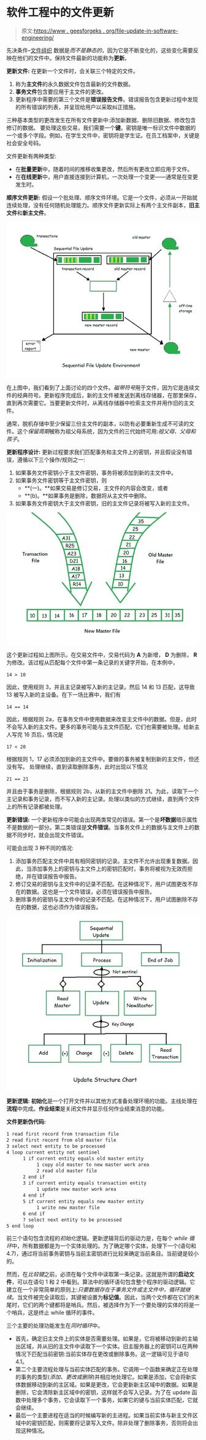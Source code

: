 # 软件工程中的文件更新

> 原文:[https://www . geesforgeks . org/file-update-in-software-engineering/](https://www.geeksforgeeks.org/file-updation-in-software-engineering/)

先决条件–[文件组织](https://www.geeksforgeeks.org/file-organization-in-dbms-set-1/)
数据是*而不是静态的*，因为它是不断变化的，这些变化需要反映在他们的文件中。保持文件最新的功能称为**更新**。

**更新文件:**
在更新一个文件时，会关联三个特定的文件。

1.  称为**主文件**的永久数据文件包含最新的文件数据。
2.  **事务文件**包含要应用于主文件的更改。
3.  更新程序中需要的第三个文件是**错误报告文件**。错误报告包含更新过程中发现的所有错误的列表，并呈现给用户以采取纠正措施。

三种基本类型的更改发生在所有文件更新中:添加新数据、删除旧数据、修改包含修订的数据。
要处理这些交易，我们需要一个**键**。密钥是唯一标识文件中数据的一个或多个字段。例如，在学生文件中，密钥将是学生证。在员工档案中，关键是社会安全号码。

文件更新有两种类型:

*   在**批量更新**中，随着时间的推移收集更改，然后所有更改立即应用于文件。
*   在**在线更新**中，用户直接连接到计算机，一次处理一个变更——通常是在变更发生时。

**顺序文件更新:**
假设一个批处理、顺序文件环境。它是一个文件，必须从一开始就连续处理，没有任何随机处理能力。顺序文件更新实际上有两个主文件副本，**旧主文件**和**新主文件**。

![](img/cbd683563bfa95f87d365ee44edca758.png)

在上图中，我们看到了上面讨论的四个文件。*磁带符号*用于文件，因为它是连续文件的经典符号。更新程序完成后，新的主文件被发送到离线存储器，在那里保存，直到再次需要它。当要更新文件时，从离线存储器中检索主文件并用作旧的主文件。

通常，脱机存储中至少保留三份主文件的副本，以防有必要重新生成不可读的文件。这个*保留周期*被称为祖父母系统，因为文件的三代始终可用:*祖父母、父母和孩子*。

**更新程序设计:**
更新过程要求我们匹配事务和主文件上的密钥，并且假设没有错误，遵循以下三个操作/规则之一:

1.  如果事务文件密钥小于主文件密钥，事务将被添加到新的主文件中。
2.  如果事务文件密钥等于主文件密钥，则
    *   **(一)。**如果交易是修订交易，主文件的内容会改变，或者
    *   **(b)。**如果事务是删除，数据将从主文件中删除。
3.  如果事务文件密钥大于主文件密钥，旧的主文件记录将被写入新的主文件。

![](img/0ac85a9f74135860be46868f2f10ea2a.png)

这个更新过程如上图所示。在交易文件中，交易代码为 **A** 为新增， **D** 为删除， **R** 为修改。该过程从匹配每个文件中第一条记录的关键字开始，在本例中，

```
14 > 10
```

因此，使用规则 3，并且主记录被写入新的主记录。然后 14 和 13 匹配，这导致 13 被写入新的主设备。在下一场比赛中，我们有

```
14 == 14
```

因此，根据规则 2a，在事务文件中使用数据来改变主文件中的数据。但是，此时不会写入新的主文件。更多的事务可能与主文件匹配，它们也需要被处理。给新主人写完 16 页后，情况是

```
17 < 20
```

根据规则 1，17 必须添加到新的主文件中。要做的事务被复制到新的主文件，但还没有写。
处理继续，直到读取删除事务，此时出现以下情况

```
21 == 21
```

并且由于事务是删除，根据规则 2b，从新的主文件中删除 21。为此，读取下一个主记录和事务记录，而不写入新的主记录。处理以类似的方式继续，直到两个文件上的所有记录都被处理。

**更新错误:**
一个更新程序中可能会出现两类常见的错误。第一个是**坏数据**暗示属性不是数据的一部分。第二类错误是**文件错误**。当事务文件上的数据与主文件上的数据不同步时，就会出现文件错误。

可能会出现 3 种不同的情况:

1.  添加事务匹配主文件中具有相同密钥的记录。主文件不允许出现重复数据。因此，当添加事务上的密钥与主文件上的密钥匹配时，事务将被视为无效而拒绝，并在错误报告中报告。
2.  修订交易的密钥与主文件中的记录不匹配。在这种情况下，用户试图更改不存在的数据。这也是一个文件错误，必须在错误报告中报告。
3.  删除事务的密钥与主文件中的记录不匹配。在这种情况下，用户试图删除不存在的数据，这也必须作为错误报告。

![](img/19bcf523d34165f5c62235eb65325cc2.png)

**更新逻辑:**
**初始化**是一个打开文件并以其他方式准备处理环境的功能。主线处理在**流程**中完成。**作业结束**是关闭文件并显示任何作业结束消息的功能。

**文件更新伪代码:**

```
1 read first record from transaction file
2 read first record from old master file
3 select next entity to be processed
4 loop current entity not sentinel
      1 if current entity equals old master entity
           1 copy old master to new master work area
           2 read old master file
      2 end if
      3 if current entity equals transaction entity
           1 update new master work area
      4 end if
      5 if current entity equals new master entity
           1 write new master file
      6 end if
      7 select next entity to be processed
5 end loop 
```

前三个语句包含流程的*初始化*逻辑。更新逻辑背后的驱动力是，在每个 *while 循环*中，所有数据都是为一个实体处理的。为了确定哪个实体，处理下一个(语句和 4.7)，通过将当前事务密钥与当前主密钥进行比较来确定当前条目。当前键是较小的。

然而，在*比较键*之前，必须在每个文件中读取第一条记录。这就是所谓的**启动文件**，可以在语句 1 和 2 中看到。算法中的循环语句包含整个程序的驱动逻辑。它建立在一个非常简单的原则上:*只要数据存在于事务文件或主文件中，循环就继续*。当文件被完全读取后，其键被设置为**标记值**。因此，当两个文件都在它们的末尾时，它们的两个键都将是哨兵。然后，被选择作为下一个要处理的实体的将是一个哨兵，这是终止 while 循环的事件。

三个主要的处理功能发生在*同时循环*中。

*   首先，确定旧主文件上的实体是否需要处理。如果是，它将被移动到新的主输出区域，并从旧的主文件中读取下一个实体。旧主服务器上的密钥可以在两种情况下匹配当前密钥:当前实体存在更改或删除事务。这一逻辑可见于语句 4.1。
*   第二个主要流程处理与当前实体匹配的事务。它调用一个函数来确定正在处理的事务的类型(*添加、更改或删除*)并相应地处理它。如果是添加，它会将新实体数据移动到新的主区域。如果是更改，它会更新新主区域中的数据。如果是删除，它会清除新主区域中的密钥，这样就不会写入记录。为了在 update 函数中处理多个事务，它会读取下一个事务，如果它的键与当前实体匹配，它就会继续。
*   最后一个主要进程在适当的时候编写新的主进程。如果当前实体与新主文件区域中的密钥匹配，则需要将记录写入文件。除非处理了删除事务，否则将会出现这种情况。